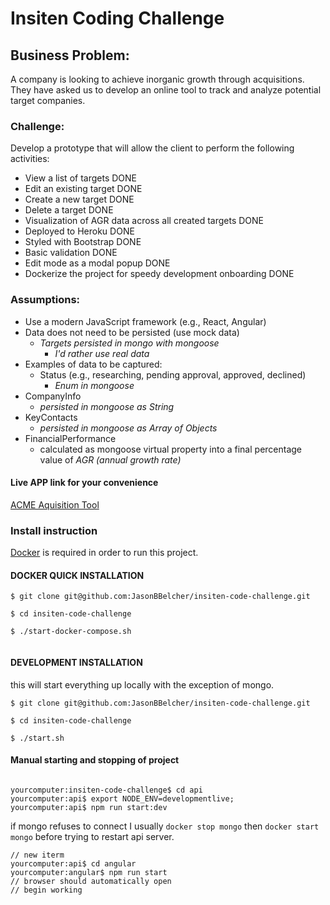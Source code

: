 # Insiten Coding Challenge

## Business Problem:
A company is looking to achieve inorganic growth through acquisitions. They have asked us to develop an online tool to track and analyze potential target companies.
### Challenge:
Develop a prototype that will allow the client to perform the following activities:
- View a list of targets DONE
- Edit an existing target DONE
- Create a new target DONE
- Delete a target DONE
- Visualization of AGR data across all created targets DONE
- Deployed to Heroku DONE
- Styled with Bootstrap DONE
- Basic validation DONE 
- Edit mode as a modal popup DONE
- Dockerize the project for speedy development onboarding DONE
### Assumptions:
- Use a modern JavaScript framework (e.g., React, Angular)
- Data does not need to be persisted (use mock data) 
  -  *Targets persisted in mongo with mongoose*
     - *I'd rather use real data*
- Examples of data to be captured:
  - Status (e.g., researching, pending approval, approved, declined) 
    - *Enum in mongoose*
- CompanyInfo
  - *persisted in mongoose as String*
- KeyContacts
  - *persisted in mongoose as Array of Objects*
- FinancialPerformance
  - calculated as mongoose virtual property into a final percentage value of *AGR (annual growth rate)*


#### Live APP link for your convenience


[ACME Aquisition Tool](https://calm-escarpment-40693.herokuapp.com)

### Install instruction

[Docker](https://www.docker.com/products/docker-desktop) is required in order to run this project.

 #### DOCKER QUICK INSTALLATION

```
$ git clone git@github.com:JasonBBelcher/insiten-code-challenge.git

$ cd insiten-code-challenge

$ ./start-docker-compose.sh


```
#### DEVELOPMENT INSTALLATION
this will start everything up locally with the exception of mongo. 

```
$ git clone git@github.com:JasonBBelcher/insiten-code-challenge.git

$ cd insiten-code-challenge

$ ./start.sh

```

#### Manual starting and stopping of project


```

yourcomputer:insiten-code-challenge$ cd api
yourcomputer:api$ export NODE_ENV=developmentlive; 
yourcomputer:api$ npm run start:dev 
```

if mongo refuses to connect I usually ` docker stop mongo ` then `docker start mongo` before trying to restart api server.

```
// new iterm
yourcomputer:api$ cd angular 
yourcomputer:angular$ npm run start
// browser should automatically open 
// begin working  

```

